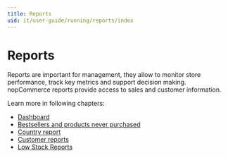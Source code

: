 ```yaml
---
title: Reports
uid: it/user-guide/running/reports/index
---
```


# Reports

Reports are important for management, they allow to monitor store performance, track key metrics and support decision making. nopCommerce reports provide access to sales and customer information.

Learn more in following chapters:

* [Dashboard](xref:it/user-guide/running/reports/dashboard)
* [Bestsellers and products never purchased](xref:it/user-guide/running/reports/bestsellers-never-purchased)
* [Country report](xref:it/user-guide/running/reports/country-report)
* [Customer reports](xref:it/user-guide/running/reports/customer-reports)
* [Low Stock Reports](xref:it/user-guide/running/reports/low-stock-reports)